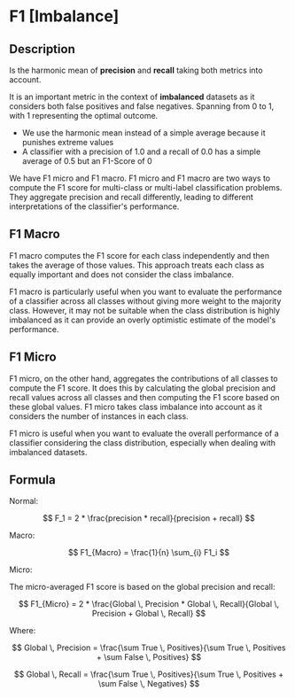 # F1 [Imbalance]

## Description

Is the harmonic mean of **precision** and **recall** taking both metrics into account.

It is an important metric in the context of **imbalanced** datasets as it considers both false positives and false negatives. Spanning from 0 to 1, with 1 representing the optimal outcome.

- We use the harmonic mean instead of a simple average because it punishes extreme values
- A classifier with a precision of 1.0 and a recall of 0.0 has a simple average of 0.5 but an F1-Score of 0

We have F1 micro and F1 macro. F1 micro and F1 macro are two ways to compute the F1 score for multi-class or multi-label classification problems. They aggregate precision and recall differently, leading to different interpretations of the classifier's performance.

## F1 Macro

F1 macro computes the F1 score for each class independently and then takes the average of those values. This approach treats each class as equally important and does not consider the class imbalance.

F1 macro is particularly useful when you want to evaluate the performance of a classifier across all classes without giving more weight to the majority class. However, it may not be suitable when the class distribution is highly imbalanced as it can provide an overly optimistic estimate of the model's performance.

## F1 Micro

F1 micro, on the other hand, aggregates the contributions of all classes to compute the F1 score. It does this by calculating the global precision and recall values across all classes and then computing the F1 score based on these global values. F1 micro takes class imbalance into account as it considers the number of instances in each class.

F1 micro is useful when you want to evaluate the overall performance of a classifier considering the class distribution, especially when dealing with imbalanced datasets.

## Formula

Normal:

$$
F_1 = 2 * \frac{precision * recall}{precision + recall}
$$

Macro:

$$
F1_{Macro} = \frac{1}{n} \sum_{i} F1_i
$$

Micro:

The micro-averaged F1 score is based on the global precision and recall:

$$
F1_{Micro} = 2 * \frac{Global \, Precision * Global \, Recall}{Global \, Precision + Global \, Recall}
$$

Where:

$$
Global \, Precision = \frac{\sum True \, Positives}{\sum True \, Positives + \sum False \, Positives}
$$

$$
Global \, Recall = \frac{\sum True \, Positives}{\sum True \, Positives + \sum False \, Negatives}
$$

